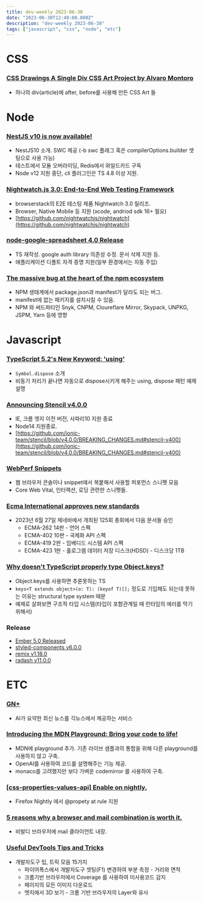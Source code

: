 ```yaml
---
title: dev-weekly 2023-06-30
date: "2023-06-30T12:40:00.000Z"
description: "dev-weekly 2023-06-30"
tags: ["javascript", "css", "node", "etc"]
---
```

# CSS

### **[CSS Drawings A Single Div CSS Art Project by Alvaro Montoro](https://cssdrawings.com/)**

- 하나의 div(article)에 after, before를 사용해 만든 CSS Art 들

# Node

### **[NestJS v10 is now available!](https://trilon.io/blog/nestjs-10-is-now-available)**

- NestJS10 소개. SWC 제공 (-b swc 플래그 혹은 compilerOptions.builder 셋팅으로 사용 가능)
- 테스트에서 모듈 오버라이딩, Redis에서 와일드카드 구독
- Node v12 지원 중단, cli 플러그인은 TS 4.8 이상 지원.

### **[Nightwatch.js 3.0: End-to-End Web Testing Framework](https://nightwatchjs.org/)**

- browserstack의 E2E 테스팅 제품 Nightwatch 3.0 릴리즈.
- Browser, Native Mobile 등 지원 (xcode, andriod sdk 16+ 필요)
- [https://github.com/nightwatchjs/nightwatch](https://github.com/nightwatchjs/nightwatch)

### **[node-google-spreadsheet 4.0 Release](https://github.com/theoephraim/node-google-spreadsheet/releases/tag/v4.0.0)**

- TS 재작성. google auth library 의존성 수정. 문서 삭제 지원 등.
- 애플리케이션 디폴트 자격 증명 지원(일부 환경에서는 자동 주입)

### **[The massive bug at the heart of the npm ecosystem](https://blog.vlt.sh/blog/the-massive-hole-in-the-npm-ecosystem)**

- NPM 생태계에서 package.json과 manifest가 달라도 되는 버그.
- manifest에 없는 패키지를 설치시킬 수 있음.
- NPM 와 써드파티인 Snyk, CNPM, Cloureflare Mirror, Skypack, UNPKG, JSPM, Yarn 등에 영향

# Javascript

### **[TypeScript 5.2's New Keyword: 'using'](https://www.totaltypescript.com/typescript-5-2-new-keyword-using)**

- `Symbol.dispose` 소개
- 비동기 처리가 끝나면 자동으로 dispose시키게 해주는 using, dispose 패턴 예제 설명

### **[Announcing Stencil v4.0.0](https://ionic.io/blog/announcing-stencil-v4-0-0)**

- IE, 크롬 엣지 이전 버전, 사파리10 지원 종료
- Node14 지원종료.
- [https://github.com/ionic-team/stencil/blob/v4.0.0/BREAKING_CHANGES.md#stencil-v400](https://github.com/ionic-team/stencil/blob/v4.0.0/BREAKING_CHANGES.md#stencil-v400)

### **[WebPerf Snippets](https://webperf-snippets.nucliweb.net/)**

- 웹 브라우저 콘솔이나 snippet에서 복붙해서 사용할 퍼포먼스 스니펫 모음
- Core Web Vital, 인터랙션, 로딩 관련한 스니펫들.

### **[Ecma International approves new standards](https://www.ecma-international.org/news/ecma-international-approves-new-standards-at-the-125th-general-assembly-27-june-2023/)**

- 2023년 6월 27일 제네바에서 개최된 125회 총회에서 다음 문서들 승인
    - ECMA-262 14판 - 언어 스펙
    - ECMA-402 10판 - 국제화 API 스펙
    - ECMA-419 2판 - 임베디드 시스템 API 스펙
    - ECMA-423 1판 - 홀로그램 데이터 저장 디스크(HDSD) - 디스크당 1TB

### **[Why doesn't TypeScript properly type Object.keys?](https://alexharri.com/blog/typescript-structural-typing)**

- Object.keys를 사용하면 추론못하는 TS
- `keys<T extends object>(o: T): (keyof T)[];` 정도로 기입해도 되는데 못하는 이유는 structural type system 때문
- 예제로 살펴보면 구조적 타입 시스템(타입이 포함관계일 때 런타임의 에러를 막기 위해서)

### **Release**

- [Ember 5.0 Released](https://blog.emberjs.com/ember-5-0-released/)
- [styled-components v6.0.0](https://www.notion.so/2023-06-30-32c2bea9e6e9481da8665edcf02492be?pvs=21)
- [remix v1.18.0](https://github.com/remix-run/remix/releases/tag/remix%401.18.0)
- [radash v11.0.0](https://github.com/rayepps/radash/releases/tag/v11.0.0)

# ETC

### **[GN+](https://news.hada.io/plus)**

- AI가 요약한 최신 뉴스를 긱뉴스에서 제공하는 서비스

### **[Introducing the MDN Playground: Bring your code to life!](https://developer.mozilla.org/en-US/blog/introducing-the-mdn-playground/)**

- MDN에 playground 추가. 기존 라이브 샘플과의 통합을 위해 다른 playground를 사용하지 않고 구축.
- OpenAI를 사용하여 코드를 설명해주는 기능 제공.
- monaco를 고려했지만 보다 가벼운 codemirror 를 사용하여 구축.

### **[[css-properties-values-api] Enable on nightly.](https://phabricator.services.mozilla.com/D182111)**

- Firefox Nightly 에서 @propety at rule 지원

### **[5 reasons why a browser and mail combination is worth it.](https://vivaldi.com/blog/how-to/5-reasons-why-a-browser-and-mail-combination-is-worth-it/)**

- 비발디 브라우저에 mail 클라이언트 내장.

### **[Useful DevTools Tips and Tricks](https://www.smashingmagazine.com/2023/06/popular-devtools-tips/)**

- 개발자도구 팁, 트릭 모음 15가지
    - 파이어폭스에서 개발자도구 셋팅(F1) 변경하여 부분 측정 - 거리와 면적
    - 크롬기반 브라우저에서 Coverage 를 사용하여 미사용코드 감지
    - 페이지의 모든 이미지 다운로드
    - 엣지에서 3D 보기 - 크롬 기반 브라우저의 Layer와 유사